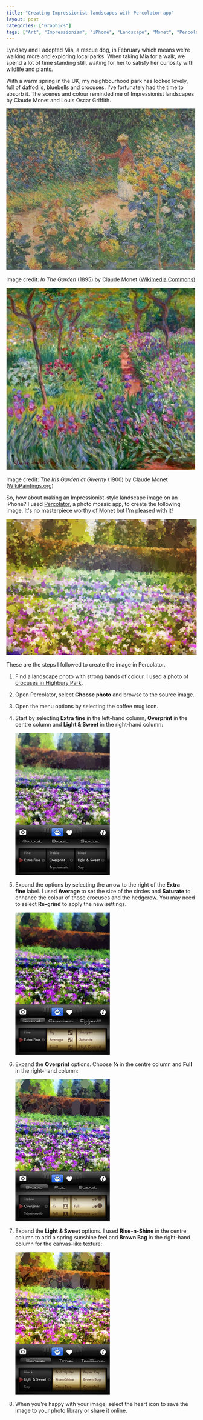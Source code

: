 ```yaml
---
title: "Creating Impressionist landscapes with Percolator app"
layout: post
categories: ["Graphics"]
tags: ["Art", "Impressionism", "iPhone", "Landscape", "Monet", "Percolator"]
---
```


Lyndsey and I adopted Mia, a rescue dog, in February which means we're walking more and exploring local parks. When taking Mia for a walk, we spend a lot of time standing still, waiting for her to satisfy her curiosity with wildlife and plants.

With a warm spring in the UK, my neighbourhood park has looked lovely, full of daffodils, bluebells and crocuses. I've fortunately had the time to absorb it. The scenes and colour reminded me of Impressionist landscapes by Claude Monet and Louis Oscar Griffith.

!['In The Garden' by Claude Monet](/assets/2014/04/monet-in-the-garden.jpg)

Image credit: _In The Garden_ (1895) by Claude Monet ([Wikimedia Commons](http://en.wikipedia.org/wiki/File:Monet_-_Im_Garten_-_1895.jpeg))

!['The Iris Garden at Giverny'](/assets/2014/04/the-iris-garden-at-giverny-1900.jpg)

Image credit: _The Iris Garden at Giverny_ (1900) by Claude Monet ([WikiPaintings.org](http://www.wikipaintings.org/en/claude-monet/the-iris-garden-at-giverny-1900))

So, how about making an Impressionist-style landscape image on an iPhone? I used [Percolator](http://percolatorapp.com), a photo mosaic app, to create the following image. It's no masterpiece worthy of Monet but I'm pleased with it!

![Spring crocuses](/assets/2014/04/spring-crocuses-percolated-720.jpg)

These are the steps I followed to create the image in Percolator.

1. Find a landscape photo with strong bands of colour. I used a photo of [crocuses in Highbury Park](https://www.flickr.com/photos/gavinwray/13037225135/).

2. Open Percolator, select **Choose photo** and browse to the source image.

3. Open the menu options by selecting the coffee mug icon.

4. Start by selecting **Extra fine** in the left-hand column, **Overprint** in the centre column and **Light & Sweet** in the right-hand column:

    ![Grind, brew and serve](/assets/2014/04/screenshot-11.jpg)

5. Expand the options by selecting the arrow to the right of the **Extra fine** label. I used **Average** to set the size of the circles and **Saturate** to enhance the colour of those crocuses and the hedgerow. You may need to select **Re-grind** to apply the new settings.

    ![Extra fine options](/assets/2014/04/screenshot-12.jpg)

6. Expand the **Overprint** options. Choose **¾** in the centre column and **Full** in the right-hand column:

    ![Overprint options](/assets/2014/04/screenshot-13.jpg)

7. Expand the **Light & Sweet** options. I used **Rise-n-Shine** in the centre column to add a spring sunshine feel and **Brown Bag** in the right-hand column for the canvas-like texture:

    ![Light and sweet options](/assets/2014/04/screenshot-14.jpg)

8. When you're happy with your image, select the heart icon to save the image to your photo library or share it online.

